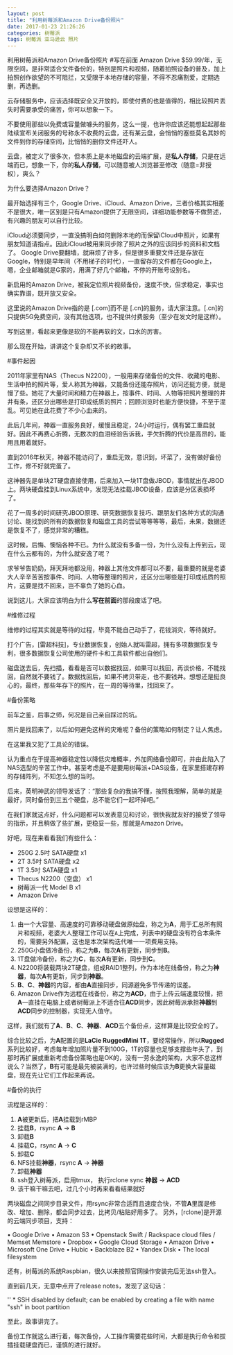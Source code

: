 ```yaml
---
layout: post
title: "利用树莓派和Amazon Drive备份照片"
date: 2017-01-23 21:26:26
categories: 树莓派
tags: 树莓派 亚马逊云 照片
---
```


利用树莓派和Amazon Drive备份照片
#写在前面
Amazon Drive $59.99/年，无限空间，是非常适合文件备份的，特别是照片和视频，随着拍照设备的普及，加上拍照创作欲望的不可阻拦，又受限于本地存储的容量，不得不忍痛割爱，定期选删，再选删。

云存储服务中，应该选择既安全又开放的，即使付费的也是值得的，相比较照片丢失时需要承受的痛苦，你可以想象一下。

不要使用那些以免费或容量做噱头的服务，这么一提，也许你应该还能想起起那些陆续宣布关闭服务的号称永不收费的云盘，还有某云盘，会悄悄的塞些莫名其妙的文件到你的存储空间，比悄悄的删你文件还吓人。

云盘，被定义了很多次，但本质上是本地磁盘的云端扩展，是**私人存储**，只是在远端而已，想象一下，你的**私人存储**，可以随意被人浏览甚至修改（随意=非授权），爽么？

为什么要选择Amazon Drive？

最开始选择有三个，Google Drive、iCloud、Amazon Drive，三者价格其实相差不是很大，唯一区别是只有Amazon提供了无限空间，详细功能参数等不做赘述，有兴趣的朋友可以自行比较。

iCloud必须要同步，一直没搞明白如何删除本地的而保留iCloud中照片，如果有朋友知道请指点。因此iCloud被用来同步除了照片之外的应该同步的资料和文档了。
Google Drive要翻墙，就麻烦了许多，但是很多重要文件还是存放在Google，特别是早年间（不用梯子的时代），一直留存的文件都在Google上，嗯，企业邮箱就是G家的，用满了好几个邮箱，不停的开账号设别名。

新启用的Amazon Drive，被我定位照片视频备份，速度不快，但求稳定，事实也确实靠谱，既开放又安全。

这里说的Amazon Drive指的是 [.com]而不是 [.cn]的服务，请大家注意。[.cn]的只提供5G免费空间，没有其他选项，也不提供付费服务（至少在发文时是这样）。

写到这里，看起来更像是软的不能再软的文，口水的厉害。

那么现在开始，讲讲这个复杂却又不长的故事。

#事件起因

2011年家里有NAS（Thecus N2200），一般用来存储备份的文件、收藏的电影、生活中拍的照片等，爱人称其为神器，又能备份还能存照片，访问还挺方便，就是慢了些。她花了大量时间和精力在神器上，按事件、时间、人物等把照片整理的井井有条，还区分出哪些是打印成纸质的照片；回顾浏览时也能方便快捷，不至于混乱。可见她在此花费了不少心血来的。

此后几年间，神器一直服务良好，缓慢且稳定，24小时运行，偶有罢工重启就好。因此不再费心折腾，无数次的血泪经验告诉我，手欠折腾的代价是高昂的，能用且用着就好。

直到2016年秋天，神器不能访问了，重启无效，意识到，坏菜了，没有做好备份工作，修不好就完蛋了。

这神器先是单块2T硬盘直接使用，后来加入一块1T盘做JBOD，事情就出在JBOD上。两块硬盘挂到Linux系统中，发现无法挂载JBOD设备，应该是分区表损坏了。

花了一周多的时间研究JBOD原理、研究数据恢复技巧、跟朋友们各种方式的沟通讨论、能找到的所有的数据恢复和磁盘工具的尝试等等等等，最后，未果，数据还是恢复不了，感觉非常的糟糕。

这时候，后悔、懊恼各种不已。为什么就没有多备一份，为什么没有上传到云，现在什么云都有的，为什么就安逸了呢？

求爷爷告奶奶，拜天拜地都没用，神器上其他文件都可以不要，最重要的就是老婆大人辛辛苦苦按事件、时间、人物等整理的照片，还区分出哪些是打印成纸质的照片，这要是找不回来，岂不辜负了她的心血。

说到这儿，大家应该明白为什么**写在前面**的那段废话了吧。

#维修过程

维修的过程其实就是等待的过程，毕竟不能自己动手了，花钱消灾，等待就好。

打个广告，[雷超科技]，专业数据恢复，创始人就叫雷超，拥有多项数据恢复专利，很多数据恢复公司使用的硬件卡和工具软件都出自他们。

磁盘送去后，先扫描，看看是否可以数据找回，如果可以找回，再谈价格，不能找回，自然就不要钱了。数据找回后，如果不拷贝带走，也不要钱丼。想想还是挺良心的，最终，那些年存下的照片，在一周的等待里，找回来了。

#备份策略

前车之鉴，后事之师，何况是自己亲自踩过的坑。

照片是找回来了，以后如何避免这样的灾难呢？备份的策略如何制定？让人焦虑。

在这里我又犯了工具论的错误。

认为重点在于提高神器稳定性以降低灾难概率，外加网络备份即可，并由此陷入了NAS选型的辛苦工作中。甚至考虑是不是要用树莓派+DAS设备，在家里搭建存粹的存储阵列，不知怎么想的当时。

后来，英明神武的领导发话了：“那些复杂的我搞不懂，按照我理解，简单的就是最好，同时备份到三五个硬盘，总不能它们一起坏掉吧。”

在我们家就这点好，什么问题都可以发表意见和讨论，很快我就友好的接受了领导的指示，并且稍做了些扩展，更稳妥一些，那就是Amazon Drive。

好吧，现在来看看我们有些什么：
- 250G 2.5吋 SATA硬盘 x1
- 2T 3.5吋 SATA硬盘 x2
- 1T 3.5吋 SATA硬盘 x1
- Thecus N2200（空盘） x1
- 树莓派一代 Model B  x1
- Amazon Drive 

设想是这样的：

1. 由一个大容量、高速度的可靠移动硬盘做原始盘，称之为**A**，用于汇总所有照片和视频，老婆大人整理工作可以在`A`上完成，列表中的硬盘没有符合本条件的，需要另外配置，这也是本次架构迭代唯一一项费用支持。
2. 250G小盘做冷备份，称之为**B**，每次**A**有更新，同步到**B**。
3. 1T盘做冷备份，称之为**C**，每次**A**有更新，同步到**C**。
4. N2200将装载两块2T硬盘，组成RAID1整列，作为本地在线备份，称之为**神器**，每次**A**有更新，同步到**神器**。
5. **B**、**C**、**神器**的内容，都由**A**直接同步，同源避免多节传递的误差。
6. Amazon Drive作为远程在线备份，称之为**ACD**，由于上传云端速度较慢，把**A**一直挂在电脑上或者树莓派上不适合往**ACD**同步，因此树莓派承担**神器**到**ACD**同步的控制器，实现无人值守。

这样，我们就有了**A**、**B**、**C**、**神器**、**ACD**五个备份点，这样算是比较安全的了。

综合比较之后，为**A**配置的是**LaCie RuggedMini 1T**，要经常操作，所以**Rugged**系列比较好，考虑每年增加照片量不到100G，1T的容量也足够支撑些年头了，到那时再扩展或重新考虑备份策略也是OK的，没有一劳永逸的架构，大家不总这样说么？当然了，**B**有可能是最先被装满的，也许过些时候应该为**B**更换大容量磁盘，现在先让它们工作起来再说。

#备份的执行

流程是这样的：

1. **A**被更新后，把**A**挂载到rMBP
2. 挂载**B**，rsync **A** -> **B**
3. 卸载**B**
4. 挂载**C**，rsync **A** -> **C**
5. 卸载**C**
6. NFS挂载**神器**，rsync **A** -> **神器**
7. 卸载**神器**
8. ssh登入树莓派，启用tmux， 执行rclone sync **神器** -> **ACD**
9. 该干嘛干嘛去吧，过几个小时再来看看结果就好

两块磁盘之间同步目录文件，用rsync非常合适而且速度合快，不管**A**里面是修改、增加、删除，都会同步过去，比拷贝/粘贴好用多了。
另外，[rclone]是开源的云端同步项目，支持：

 • Google Drive
 • Amazon S3
 • Openstack Swift / Rackspace cloud files / Memset Memstore
 • Dropbox
 • Google Cloud Storage
 • Amazon Drive
 • Microsoft One Drive
 • Hubic
 • Backblaze B2
 • Yandex Disk
 • The local filesystem

还有，树莓派的系统Raspbian，很久以来按照官网操作安装完后无法ssh登入。

直到前几天，无意中点开了release notes，发现了这句话：

''   * SSH disabled by default; can be enabled by creating a file with name "ssh" in boot partition

至此，故事讲完了。

备份工作就这么进行着，每次备份，人工操作需要花些时间，大都是执行命令和拔插挂载硬盘而已，谨慎的进行就好。
